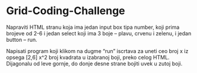 # Grid-Coding-Challenge

Napraviti HTML stranu koja ima jedan input box tipa number, koji prima brojeve od 2-6 
i jedan select koji ima 3 boje – plavu, crvenu i zelenu, i jedan button – run.

Napisati program koji klikom na dugme “run” iscrtava za uneti ceo broj x iz opsega [2,6] 
x^2 broj kvadrata u izabranoj boji, preko celog HTML. 
Dijagonalu od leve gornje, do donje desne strane bojiti uvek u zutoj boji.
